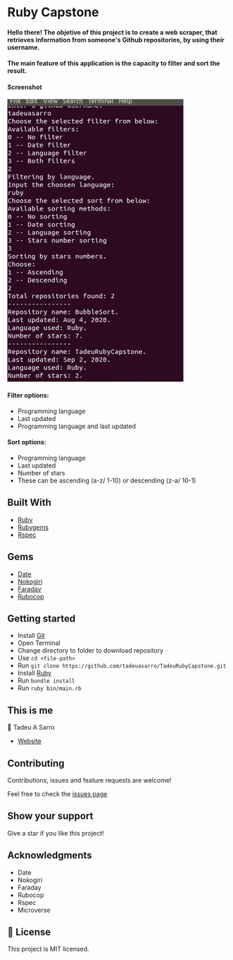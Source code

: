 # Ruby Capstone

#### Hello there! The objetive of this project is to create a web scraper, that retrieves information from someone's Github repositories, by using their username.

#### The main feature of this application is the capacity to filter and sort the result.

#### Screenshot

![screenshot](img/screenshot.png)


#### Filter options:
- Programming language
- Last updated
- Programming language and last updated


#### Sort options:
- Programming language
- Last updated
- Number of stars
- These can be ascending (a-z/ 1-10) or descending (z-a/ 10-1)


## Built With

- [Ruby](https://www.ruby-lang.org)
- [Rubygems](https://rubygems.org/)
- [Rspec](https://rspec.info/)


## Gems
- [Date](https://github.com/ruby/date/)
- [Nokogiri](https://github.com/sparklemotion/nokogiri/)
- [Faraday](https://github.com/lostisland/faraday/)
- [Rubocop](https://github.com/rubocop-hq/rubocop/)


## Getting started
- Install [Git](https://git-scm.com/downloads)
- Open Terminal
- Change directory to folder to download repository
- Use `cd <file-path>`
- Run `git clone https://github.com/tadeuasarro/TadeuRubyCapstone.git`
- Install [Ruby](https://ruby-doc.org/downloads/)
- Run `bundle install`
- Run `ruby bin/main.rb`


## This is me

👤 Tadeu A Sarro

- [Website](https://tadeuasarro.web.app)


## Contributing

Contributions, issues and feature requests are welcome!

Feel free to check the [issues page](https://github.com/tadeuasarro/TadeuRubyCapstone/issues)


## Show your support

Give a star if you like this project!


## Acknowledgments

- Date
- Nokogiri
- Faraday
- Rubocop
- Rspec
- Microverse


## 📝 License

This project is MIT licensed.
